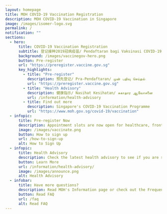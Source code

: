 ```yaml
---
layout: homepage
title: MOH COVID-19 Vaccination Registration
description: MOH COVID-19 Vaccination in Singapore
image: /images/isomer-logo.svg
permalink: /
notification: ""
sections:
  - hero:
      title: COVID-19 Vaccination Registration
      subtitle: 登记接种2019冠病疫苗/ Pendaftaran bagi Vaksinasi COVID-19/ கொவிட்-19 தடுப்பூசிக்கான பதிவு
      background: /images/vaccinegov-hero.png
      button: Pre-register
      url: "https://preregister.vaccine.gov.sg"
      key_highlights:
        - title: "Pre-register"
          description: 预先登记/ Pra-Pendaftaran/ முன் பதிவு செய்தல்
          url: "https://preregister.vaccine.gov.sg"
        - title: "Health Advisory"
          description: 健康指示/ Nasihat Kesihatan/ சுகாதார ஆலோசனை
          url: /information/health-advisory
        - title: Find out more
          description: Singapore's COVID-19 Vaccination Programme
          url: "https://www.moh.gov.sg/covid-19/vaccination"
  - infopic:
      title: Pre-register Now
      description: Appointment slots are now open for healthcare, frontline workers and selected seniors. Although slots are not open to the public currently, you can preregister your interest and we will notify you when you can make appointments online.
      image: /images/vaccinate.png
      button: How to sign up
      url: /how-to-sign-up
      alt: How to Sign Up
  - infopic:
      title: Health Advisory
      description: Check the latest health advisory to see if you are suitable for the vaccination
      button: Learn More
      url: /information/health-advisory/
      image: /images/announce.png
      alt: Health Advisory
  - infobar:
      title: Have more questions?
      description: Read MOH's Information page or check out the Frequently Asked Questions.
      button: Read FAQ
      url: /faq
      alt: Read FAQ
---
```

